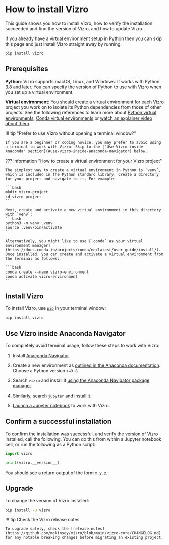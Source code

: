 # How to install Vizro

This guide shows you how to install Vizro, how to verify the installation succeeded and find the version of Vizro, and how to update Vizro.

If you already have a virtual environment setup in Python then you can skip this page and just install Vizro straight away by running: 
```bash
pip install vizro
```

## Prerequisites

**Python**: Vizro supports macOS, Linux, and Windows. It works with Python 3.8 and later. You can specify the version of Python to use with Vizro when you set up a virtual environment.


**Virtual environment**: You should create a virtual environment for each Vizro project you work on to
  isolate its Python dependencies from those of other projects. See the following references to learn more about [Python virtual environments](https://realpython.com/python-virtual-environments-a-primer/), [Conda virtual environments](https://docs.conda.io/projects/conda/en/latest/user-guide/getting-started.html#starting-conda) or [watch an explainer video about them](https://youtu.be/YKfAwIItO7M).

!!! tip "Prefer to use Vizro without opening a terminal window?"

    If you are a beginner or coding novice, you may prefer to avoid using a terminal to work with Vizro. Skip to the ["Use Vizro inside Anaconda" section](#use-vizro-inside-anaconda-navigator) below.



??? information "How to create a virtual environment for your Vizro project"

    The simplest way to create a virtual environment in Python is `venv`, which is included in the Python standard library. Create a directory for your project and navigate to it. For example:
    
    ```bash
    mkdir vizro-project
    cd vizro-project
    ``` 
    
    Next, create and activate a new virtual environment in this directory with `venv`:
    ```bash
    python3 -m venv .venv
    source .venv/bin/activate
    ```
    
    Alternatively, you might like to use [`conda` as your virtual environment manager](https://docs.conda.io/projects/conda/en/latest/user-guide/install/). Once installed, you can create and activate a virtual environment from the terminal as follows:
    
    ```bash
    conda create --name vizro-environment
    conda activate vizro-environment
    ```


## Install Vizro

To install Vizro, use [`pip`](https://pip.pypa.io/en/stable/) in your terminal window:

```bash
pip install vizro
```

## Use Vizro inside Anaconda Navigator

To completely avoid terminal usage, follow these steps to work with Vizro:


1. Install [Anaconda Navigator](https://www.anaconda.com/download).

2. Create a new environment as [outlined in the Anaconda documentation](https://docs.anaconda.com/free/navigator/tutorials/manage-environments/). Choose a Python version `>=3.8`.

3. Search `vizro` and install it [using the Anaconda Navigator package manager](https://docs.anaconda.com/free/navigator/tutorials/manage-packages/).

4. Similarly, search `jupyter` and install it.

5. [Launch a Jupyter notebook](https://problemsolvingwithpython.com/02-Jupyter-Notebooks/02.04-Opening-a-Jupyter-Notebook/#open-a-jupyter-notebook-with-anaconda-navigator) to work with Vizro.


## Confirm a successful installation

To confirm the installation was successful, and verify the version of Vizro installed, call the following. You can do this from within a Jupyter notebook cell, or run the following as a Python script:

```py
import vizro

print(vizro.__version__)
```

You should see a return output of the form `x.y.z`.

## Upgrade

To change the version of Vizro installed:

```bash
pip install -U vizro
```

!!! tip Check the Vizro release notes

    To upgrade safely, check the [release notes](https://github.com/mckinsey/vizro/blob/main/vizro-core/CHANGELOG.md) for any notable breaking changes before migrating an existing project.
